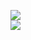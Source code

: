 [![](https://img.shields.io/badge/Made%20With-Github%20Spray-lightgrey.svg?style=for-the-badge&logo=github)](https://github.com/Annihil/github-spray#22850)  
[![](https://i.imgur.com/2DrTn0Z.gif)](https://github.com/Annihil/github-spray)